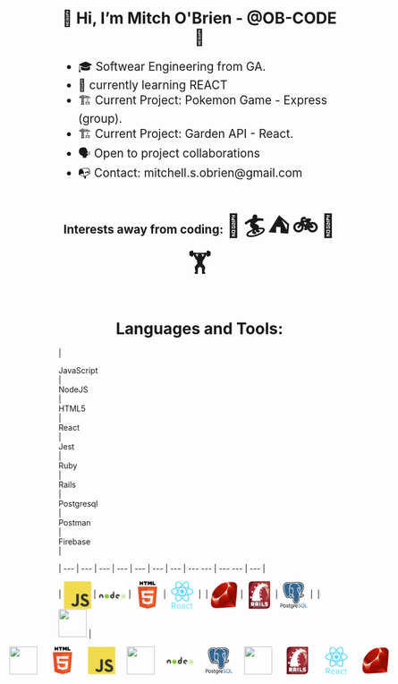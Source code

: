 <h1 align="center"> 👋 Hi, I’m Mitch O'Brien - @OB-CODE 👋</h1>

<ul style="font-size: 1.3rem;">
  <li>&#127891; Softwear Engineering from GA.</li>
  <li>&#128214;	currently learning REACT</li>
  <li>&#127959;	Current Project: Pokemon Game - Express (group).</li>
  <li>&#127959;	Current Project: Garden API - React.</li>
  <li>&#128483; Open to project collaborations</li>
  <li>&#128237; Contact: mitchell.s.obrien@gmail.com</li>
</ul>

<h2 style="text-align: center;">Interests away from coding:
  <span style="font-size:40px">&#128054;</span> 
  <span style="font-size:40px">&#127940;</span> 
  <span style="font-size:40px">&#9978;</span> 
  <span style="font-size:40px">&#128690;</span> 
  <span style="font-size:40px">&#127754;</span> 
  <span style="font-size:40px">&#127947;</span> 
</h2>

<h1 align="center" style="gap:10px; padding-top: 20px;">Languages and Tools:</h2>

  | <div>JavaScript</div> | <div>NodeJS</div> | <div>HTML5</div> | <div>React</div> | <div>Jest</div> | <div>Ruby</div> | <div>Rails</div> | <div>Postgresql</div> | <div>Postman</div> |  <div>Firebase</div> |

  | --- | --- | --- | --- | --- | --- | --- | ---  --- | ---  --- | --- |

  | <img align="center" style="width: 50px;" src="https://raw.githubusercontent.com/devicons/devicon/master/icons/javascript/javascript-original.svg" alt=""> | <img align="center" style="width: 50px;" src="https://raw.githubusercontent.com/devicons/devicon/master/icons/nodejs/nodejs-original-wordmark.svg" alt=""> | <img align="center" style="width: 50px;" src="https://raw.githubusercontent.com/devicons/devicon/master/icons/html5/html5-original-wordmark.svg" alt=""> |   <img align="center" style="width: 50px;" src="https://raw.githubusercontent.com/devicons/devicon/master/icons/react/react-original-wordmark.svg" alt=""> | <img align="center" style="width: 50px;" src="https://camo.githubusercontent.com/ce0a32825268b09cd5e0fc7c2a09c587a708491427cb794cade8f1866f7284c6/68747470733a2f2f7777772e766563746f726c6f676f2e7a6f6e652f6c6f676f732f6a6573746a73696f2f6a6573746a73696f2d69636f6e2e737667" alt=""> |   <img align="center" style="width: 50px;" src="https://raw.githubusercontent.com/devicons/devicon/master/icons/ruby/ruby-original.svg" alt=""> |   <img align="center" style="width: 50px;" src="https://raw.githubusercontent.com/devicons/devicon/master/icons/rails/rails-original-wordmark.svg" alt=""> |   <img align="center" style="width: 50px;" src="https://raw.githubusercontent.com/devicons/devicon/master/icons/postgresql/postgresql-original-wordmark.svg" alt=""> |  <img align="center" style="width: 50px;" src="https://camo.githubusercontent.com/93b32389bf746009ca2370de7fe06c3b5146f4c99d99df65994f9ced0ba41685/68747470733a2f2f7777772e766563746f726c6f676f2e7a6f6e652f6c6f676f732f676574706f73746d616e2f676574706f73746d616e2d69636f6e2e737667" alt=""> |<img style="display: inline;" height="50px" width="50px" src="https://camo.githubusercontent.com/dd4b2422ed3bfc9da88c43d18550375c66f9584327dff7ecc19315ce50b96f07/68747470733a2f2f7777772e766563746f726c6f676f2e7a6f6e652f6c6f676f732f66697265626173652f66697265626173652d69636f6e2e737667" alt=""> | 
 


<div align="center" style="display: flex; justify-content: center; gap: 20px;">
  <img style="display: inline;" height="50px" width="50px" src="https://camo.githubusercontent.com/dd4b2422ed3bfc9da88c43d18550375c66f9584327dff7ecc19315ce50b96f07/68747470733a2f2f7777772e766563746f726c6f676f2e7a6f6e652f6c6f676f732f66697265626173652f66697265626173652d69636f6e2e737667" alt="">
  <img style="display: inline;"  height="50px" width="50px" src="https://raw.githubusercontent.com/devicons/devicon/master/icons/html5/html5-original-wordmark.svg" alt="">
  <img style="display: inline;"  height="50px" width="50px" src="https://raw.githubusercontent.com/devicons/devicon/master/icons/javascript/javascript-original.svg" alt="">
  <img style="display: inline;"  height="50px" width="50px" src="https://camo.githubusercontent.com/ce0a32825268b09cd5e0fc7c2a09c587a708491427cb794cade8f1866f7284c6/68747470733a2f2f7777772e766563746f726c6f676f2e7a6f6e652f6c6f676f732f6a6573746a73696f2f6a6573746a73696f2d69636f6e2e737667" alt="">
  <img style="display: inline;"  height="50px" width="50px" src="https://raw.githubusercontent.com/devicons/devicon/master/icons/nodejs/nodejs-original-wordmark.svg" alt="">
  <img style="display: inline;"  height="50px" width="50px" src="https://raw.githubusercontent.com/devicons/devicon/master/icons/postgresql/postgresql-original-wordmark.svg" alt="">
  <img style="display: inline;"  height="50px" width="50px" src="https://camo.githubusercontent.com/93b32389bf746009ca2370de7fe06c3b5146f4c99d99df65994f9ced0ba41685/68747470733a2f2f7777772e766563746f726c6f676f2e7a6f6e652f6c6f676f732f676574706f73746d616e2f676574706f73746d616e2d69636f6e2e737667" alt="">
  <img style="display: inline;"  height="50px" width="50px" src="https://raw.githubusercontent.com/devicons/devicon/master/icons/rails/rails-original-wordmark.svg" alt="">
  <img style="display: inline;"  height="50px" width="50px" src="https://raw.githubusercontent.com/devicons/devicon/master/icons/react/react-original-wordmark.svg" alt="">
  <img style="display: inline;"  height="50px" width="50px" src="https://raw.githubusercontent.com/devicons/devicon/master/icons/ruby/ruby-original.svg" alt="">
</div>




  
<!---
OB-CODE/OB-CODE is a ✨ special ✨ repository because its `README.md` (this file) appears on your GitHub profile.
You can click the Preview link to take a look at your changes.
--->
